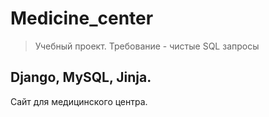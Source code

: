 # Medicine_center
> Учебный проект. Требование - чистые SQL запросы

## Django, MySQL, Jinja.
Сайт для медицинского центра.
